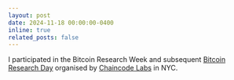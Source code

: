 ```yaml
---
layout: post
date: 2024-11-18 00:00:00-0400
inline: true
related_posts: false
---
```


I participated in the Bitcoin Research Week and subsequent [Bitcoin Research
Day](https://brd.chaincode.com) organised by [Chaincode
Labs](https://chaincode.com) in NYC.
